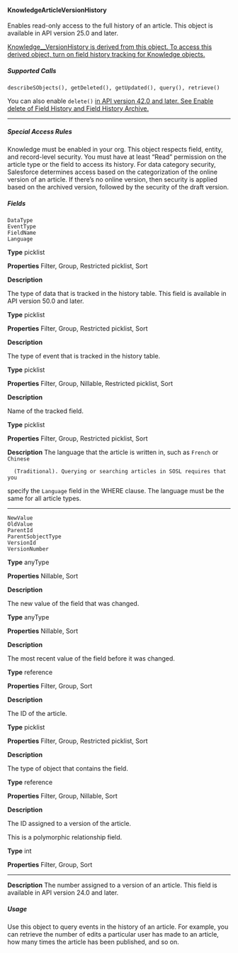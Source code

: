 #### KnowledgeArticleVersionHistory

Enables read-only access to the full history of an article. This object is available in API version 25.0 and later.

[Knowledge__VersionHistory is derived from this object. To access this derived object, turn on field history tracking for Knowledge objects.](https://help.salesforce.com/articleView?id=tracking_field_history_for_custom_objects.htm&type=5&language=en_US)

##### Supported Calls
```
describeSObjects(), getDeleted(), getUpdated(), query(), retrieve()

```
You can also enable `delete()` [in API version 42.0 and later. See Enable delete of Field History and Field History Archive.](https://help.salesforce.com/articleView?id=000321814&type=1&mode=1&language=en_US)


-----

##### Special Access Rules

Knowledge must be enabled in your org. This object respects field, entity, and record-level security. You must have at least “Read”
permission on the article type or the field to access its history. For data category security, Salesforce determines access based on the
categorization of the online version of an article. If there’s no online version, then security is applied based on the archived version,
followed by the security of the draft version.

##### Fields

```
DataType
EventType
FieldName
Language

```

**Type**
picklist

**Properties**
Filter, Group, Restricted picklist, Sort

**Description**

The type of data that is tracked in the history table. This field is available in API
version 50.0 and later.

**Type**
picklist

**Properties**
Filter, Group, Restricted picklist, Sort

**Description**

The type of event that is tracked in the history table.

**Type**
picklist

**Properties**
Filter, Group, Nillable, Restricted picklist, Sort

**Description**

Name of the tracked field.

**Type**
picklist

**Properties**
Filter, Group, Restricted picklist, Sort

**Description**
The language that the article is written in, such as `French` or `Chinese`
```
  (Traditional). Querying or searching articles in SOSL requires that you

```
specify the `Language` field in the WHERE clause. The language must be the
same for all article types.


-----

```
NewValue
OldValue
ParentId
ParentSobjectType
VersionId
VersionNumber

```

**Type**
anyType

**Properties**
Nillable, Sort

**Description**

The new value of the field that was changed.

**Type**
anyType

**Properties**
Nillable, Sort

**Description**

The most recent value of the field before it was changed.

**Type**
reference

**Properties**
Filter, Group, Sort

**Description**

The ID of the article.

**Type**
picklist

**Properties**
Filter, Group, Restricted picklist, Sort

**Description**

The type of object that contains the field.

**Type**
reference

**Properties**
Filter, Group, Nillable, Sort

**Description**

The ID assigned to a version of the article.

This is a polymorphic relationship field.

**Type**
int

**Properties**
Filter, Group, Sort


-----

**Description**
The number assigned to a version of an article. This field is available in API version
24.0 and later.

##### Usage

Use this object to query events in the history of an article. For example, you can retrieve the number of edits a particular user has made
to an article, how many times the article has been published, and so on.

